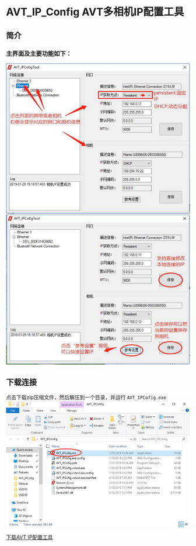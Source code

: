 # AVT_IP_Config AVT多相机IP配置工具

## 简介
### 主界面及主要功能如下：
![GitHub](ipConfig1.jpg "GitHub,Social Coding")
![GitHub](ipConfig2.jpg "GitHub,Social Coding")

## 下载连接

点击下载zip压缩文件，然后解压到一个目录，并运行 `AVT_IPCofig.exe`
![GitHub](ipConfig3.jpg "GitHub,Social Coding")

[下载AVT IP配置工具](https://github.com/avtcn/notes/raw/master/skills/avt_ip_config/AVT_IPConfig-001.zip)
